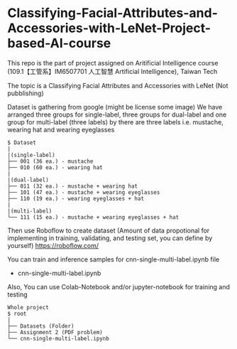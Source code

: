 # Classifying-Facial-Attributes-and-Accessories-with-LeNet-Project-based-AI-course

This repo is the part of project assigned on Aritificial Intelligence course (109.1【工管系】IM6507701 人工智慧 Artificial Intelligence), Taiwan Tech

The topic is a Classifying Facial Attributes and Accessories with LeNet (Not pubblishing)

Dataset is gathering from google (might be license some image)
We have arranged three groups for single-label, three groups for dual-label and one group for multi-label (three labels)
by there are three labels i.e. mustache, wearing hat and wearing eyeglasses

```
$ Dataset
|
|(single-label)
├── 001 (36 ea.) - mustache
├── 010 (60 ea.) - wearing hat
|
|(dual-label)
├── 011 (32 ea.) - mustache + wearing hat
├── 101 (47 ea.) - mustache + wearing eyeglasses
├── 110 (19 ea.) - wearing eyeglasses + hat
|
|(multi-label)
└── 111 (15 ea.) - mustache + wearing eyeglasses + hat
```

Then use Roboflow to create dataset (Amount of data propotional for implementing in training, validating, and testing set, you can define by yourself)
https://roboflow.com/

You can train and inference samples for cnn-single-multi-label.ipynb file
-  cnn-single-multi-label.ipynb

Also, You can use Colab-Notebook and/or jupyter-notebook for training and testing

```
Whole project
$ root
|
├── Datasets (Folder)
├── Assignment 2 (PDF problem)
└── cnn-single-multi-label.ipynb
```
